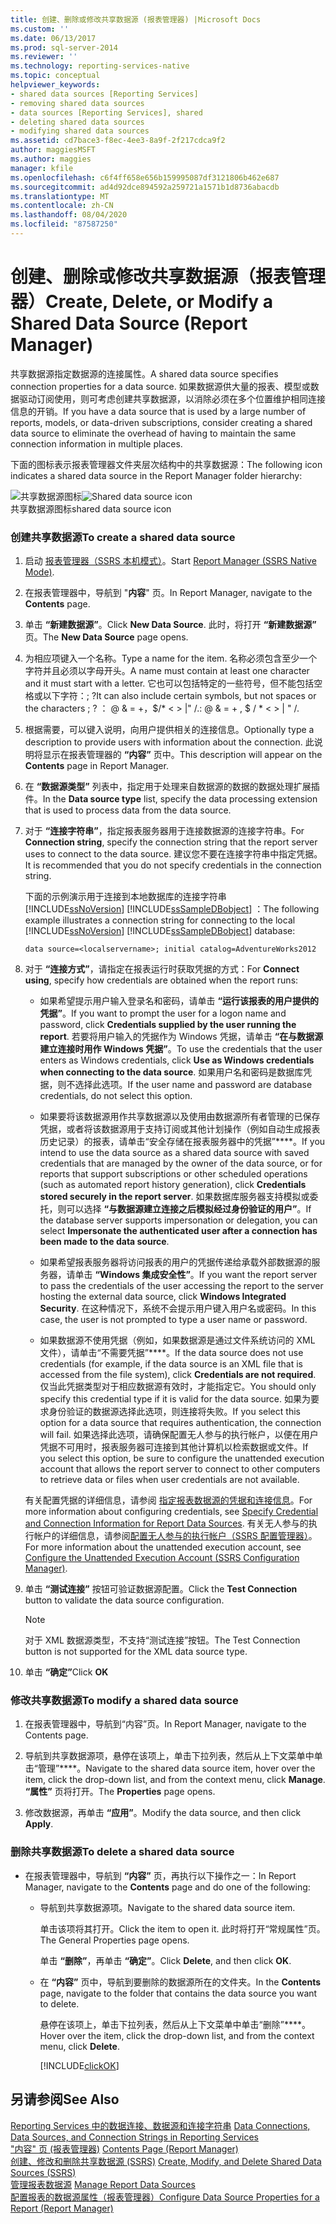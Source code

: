 ```yaml
---
title: 创建、删除或修改共享数据源 (报表管理器) |Microsoft Docs
ms.custom: ''
ms.date: 06/13/2017
ms.prod: sql-server-2014
ms.reviewer: ''
ms.technology: reporting-services-native
ms.topic: conceptual
helpviewer_keywords:
- shared data sources [Reporting Services]
- removing shared data sources
- data sources [Reporting Services], shared
- deleting shared data sources
- modifying shared data sources
ms.assetid: cd7bace3-f8ec-4ee3-8a9f-2f217cdca9f2
author: maggiesMSFT
ms.author: maggies
manager: kfile
ms.openlocfilehash: c6f4ff658e656b159995087df3121806b462e687
ms.sourcegitcommit: ad4d92dce894592a259721a1571b1d8736abacdb
ms.translationtype: MT
ms.contentlocale: zh-CN
ms.lasthandoff: 08/04/2020
ms.locfileid: "87587250"
---
```

# <a name="create-delete-or-modify-a-shared-data-source-report-manager"></a><span data-ttu-id="8feb3-102">创建、删除或修改共享数据源（报表管理器）</span><span class="sxs-lookup"><span data-stu-id="8feb3-102">Create, Delete, or Modify a Shared Data Source (Report Manager)</span></span>
  <span data-ttu-id="8feb3-103">共享数据源指定数据源的连接属性。</span><span class="sxs-lookup"><span data-stu-id="8feb3-103">A shared data source specifies connection properties for a data source.</span></span> <span data-ttu-id="8feb3-104">如果数据源供大量的报表、模型或数据驱动订阅使用，则可考虑创建共享数据源，以消除必须在多个位置维护相同连接信息的开销。</span><span class="sxs-lookup"><span data-stu-id="8feb3-104">If you have a data source that is used by a large number of reports, models, or data-driven subscriptions, consider creating a shared data source to eliminate the overhead of having to maintain the same connection information in multiple places.</span></span>  
  
 <span data-ttu-id="8feb3-105">下面的图标表示报表管理器文件夹层次结构中的共享数据源：</span><span class="sxs-lookup"><span data-stu-id="8feb3-105">The following icon indicates a shared data source in the Report Manager folder hierarchy:</span></span>  
  
 <span data-ttu-id="8feb3-106">![共享数据源图标](media/hlp-16datasource.png "共享数据源图标")</span><span class="sxs-lookup"><span data-stu-id="8feb3-106">![Shared data source icon](media/hlp-16datasource.png "Shared data source icon")</span></span>  
<span data-ttu-id="8feb3-107">共享数据源图标</span><span class="sxs-lookup"><span data-stu-id="8feb3-107">shared data source icon</span></span>  
  
### <a name="to-create-a-shared-data-source"></a><span data-ttu-id="8feb3-108">创建共享数据源</span><span class="sxs-lookup"><span data-stu-id="8feb3-108">To create a shared data source</span></span>  
  
1.  <span data-ttu-id="8feb3-109">启动 [报表管理器（SSRS 本机模式）](../../2014/reporting-services/report-manager-ssrs-native-mode.md)。</span><span class="sxs-lookup"><span data-stu-id="8feb3-109">Start [Report Manager  &#40;SSRS Native Mode&#41;](../../2014/reporting-services/report-manager-ssrs-native-mode.md).</span></span>  
  
2.  <span data-ttu-id="8feb3-110">在报表管理器中，导航到 "**内容**" 页。</span><span class="sxs-lookup"><span data-stu-id="8feb3-110">In Report Manager, navigate to the **Contents** page.</span></span>  
  
3.  <span data-ttu-id="8feb3-111">单击 **“新建数据源”**。</span><span class="sxs-lookup"><span data-stu-id="8feb3-111">Click **New Data Source**.</span></span> <span data-ttu-id="8feb3-112">此时，将打开 **“新建数据源”** 页。</span><span class="sxs-lookup"><span data-stu-id="8feb3-112">The **New Data Source** page opens.</span></span>  
  
4.  <span data-ttu-id="8feb3-113">为相应项键入一个名称。</span><span class="sxs-lookup"><span data-stu-id="8feb3-113">Type a name for the item.</span></span> <span data-ttu-id="8feb3-114">名称必须包含至少一个字符并且必须以字母开头。</span><span class="sxs-lookup"><span data-stu-id="8feb3-114">A name must contain at least one character and it must start with a letter.</span></span> <span data-ttu-id="8feb3-115">它也可以包括特定的一些符号，但不能包括空格或以下字符：; ?</span><span class="sxs-lookup"><span data-stu-id="8feb3-115">It can also include certain symbols, but not spaces or the characters ; ?</span></span> <span data-ttu-id="8feb3-116">： \@ & = +，$/\* \< > |" /.</span><span class="sxs-lookup"><span data-stu-id="8feb3-116">: \@ & = + , $ / \* \< > | " /.</span></span>  
  
5.  <span data-ttu-id="8feb3-117">根据需要，可以键入说明，向用户提供相关的连接信息。</span><span class="sxs-lookup"><span data-stu-id="8feb3-117">Optionally type a description to provide users with information about the connection.</span></span> <span data-ttu-id="8feb3-118">此说明将显示在报表管理器的 **“内容”** 页中。</span><span class="sxs-lookup"><span data-stu-id="8feb3-118">This description will appear on the **Contents** page in Report Manager.</span></span>  
  
6.  <span data-ttu-id="8feb3-119">在 **“数据源类型”** 列表中，指定用于处理来自数据源的数据的数据处理扩展插件。</span><span class="sxs-lookup"><span data-stu-id="8feb3-119">In the **Data source type** list, specify the data processing extension that is used to process data from the data source.</span></span>  
  
7.  <span data-ttu-id="8feb3-120">对于 **“连接字符串”**，指定报表服务器用于连接数据源的连接字符串。</span><span class="sxs-lookup"><span data-stu-id="8feb3-120">For **Connection string**, specify the connection string that the report server uses to connect to the data source.</span></span> <span data-ttu-id="8feb3-121">建议您不要在连接字符串中指定凭据。</span><span class="sxs-lookup"><span data-stu-id="8feb3-121">It is recommended that you do not specify credentials in the connection string.</span></span>  
  
     <span data-ttu-id="8feb3-122">下面的示例演示用于连接到本地数据库的连接字符串 [!INCLUDE[ssNoVersion](../includes/ssnoversion-md.md)] [!INCLUDE[ssSampleDBobject](../includes/sssampledbobject-md.md)] ：</span><span class="sxs-lookup"><span data-stu-id="8feb3-122">The following example illustrates a connection string for connecting to the local [!INCLUDE[ssNoVersion](../includes/ssnoversion-md.md)] [!INCLUDE[ssSampleDBobject](../includes/sssampledbobject-md.md)] database:</span></span>  
  
    ```  
    data source=<localservername>; initial catalog=AdventureWorks2012  
    ```  
  
8.  <span data-ttu-id="8feb3-123">对于 **“连接方式”**，请指定在报表运行时获取凭据的方式：</span><span class="sxs-lookup"><span data-stu-id="8feb3-123">For **Connect using**, specify how credentials are obtained when the report runs:</span></span>  
  
    -   <span data-ttu-id="8feb3-124">如果希望提示用户输入登录名和密码，请单击 **“运行该报表的用户提供的凭据”**。</span><span class="sxs-lookup"><span data-stu-id="8feb3-124">If you want to prompt the user for a logon name and password, click **Credentials supplied by the user running the report**.</span></span> <span data-ttu-id="8feb3-125">若要将用户输入的凭据作为 Windows 凭据，请单击 **“在与数据源建立连接时用作 Windows 凭据”**。</span><span class="sxs-lookup"><span data-stu-id="8feb3-125">To use the credentials that the user enters as Windows credentials, click **Use as Windows credentials when connecting to the data source**.</span></span> <span data-ttu-id="8feb3-126">如果用户名和密码是数据库凭据，则不选择此选项。</span><span class="sxs-lookup"><span data-stu-id="8feb3-126">If the user name and password are database credentials, do not select this option.</span></span>  
  
    -   <span data-ttu-id="8feb3-127">如果要将该数据源用作共享数据源以及使用由数据源所有者管理的已保存凭据，或者将该数据源用于支持订阅或其他计划操作（例如自动生成报表历史记录）的报表，请单击“安全存储在报表服务器中的凭据”\*\*\*\*。</span><span class="sxs-lookup"><span data-stu-id="8feb3-127">If you intend to use the data source as a shared data source with saved credentials that are managed by the owner of the data source, or for reports that support subscriptions or other scheduled operations (such as automated report history generation), click **Credentials stored securely in the report server**.</span></span> <span data-ttu-id="8feb3-128">如果数据库服务器支持模拟或委托，则可以选择 **“与数据源建立连接之后模拟经过身份验证的用户”**。</span><span class="sxs-lookup"><span data-stu-id="8feb3-128">If the database server supports impersonation or delegation, you can select **Impersonate the authenticated user after a connection has been made to the data source**.</span></span>  
  
    -   <span data-ttu-id="8feb3-129">如果希望报表服务器将访问报表的用户的凭据传递给承载外部数据源的服务器，请单击 **“Windows 集成安全性”**。</span><span class="sxs-lookup"><span data-stu-id="8feb3-129">If you want the report server to pass the credentials of the user accessing the report to the server hosting the external data source, click **Windows Integrated Security**.</span></span> <span data-ttu-id="8feb3-130">在这种情况下，系统不会提示用户键入用户名或密码。</span><span class="sxs-lookup"><span data-stu-id="8feb3-130">In this case, the user is not prompted to type a user name or password.</span></span>  
  
    -   <span data-ttu-id="8feb3-131">如果数据源不使用凭据（例如，如果数据源是通过文件系统访问的 XML 文件），请单击“不需要凭据”\*\*\*\*。</span><span class="sxs-lookup"><span data-stu-id="8feb3-131">If the data source does not use credentials (for example, if the data source is an XML file that is accessed from the file system), click **Credentials are not required**.</span></span> <span data-ttu-id="8feb3-132">仅当此凭据类型对于相应数据源有效时，才能指定它。</span><span class="sxs-lookup"><span data-stu-id="8feb3-132">You should only specify this credential type if it is valid for the data source.</span></span> <span data-ttu-id="8feb3-133">如果为要求身份验证的数据源选择此选项，则连接将失败。</span><span class="sxs-lookup"><span data-stu-id="8feb3-133">If you select this option for a data source that requires authentication, the connection will fail.</span></span> <span data-ttu-id="8feb3-134">如果选择此选项，请确保配置无人参与的执行帐户，以便在用户凭据不可用时，报表服务器可连接到其他计算机以检索数据或文件。</span><span class="sxs-lookup"><span data-stu-id="8feb3-134">If you select this option, be sure to configure the unattended execution account that allows the report server to connect to other computers to retrieve data or files when user credentials are not available.</span></span>  
  
     <span data-ttu-id="8feb3-135">有关配置凭据的详细信息，请参阅 [指定报表数据源的凭据和连接信息](report-data/specify-credential-and-connection-information-for-report-data-sources.md)。</span><span class="sxs-lookup"><span data-stu-id="8feb3-135">For more information about configuring credentials, see [Specify Credential and Connection Information for Report Data Sources](report-data/specify-credential-and-connection-information-for-report-data-sources.md).</span></span> <span data-ttu-id="8feb3-136">有关无人参与的执行帐户的详细信息，请参阅[配置无人参与的执行帐户（SSRS 配置管理器）](install-windows/configure-the-unattended-execution-account-ssrs-configuration-manager.md)。</span><span class="sxs-lookup"><span data-stu-id="8feb3-136">For more information about the unattended execution account, see [Configure the Unattended Execution Account &#40;SSRS Configuration Manager&#41;](install-windows/configure-the-unattended-execution-account-ssrs-configuration-manager.md).</span></span>  
  
9. <span data-ttu-id="8feb3-137">单击 **“测试连接”** 按钮可验证数据源配置。</span><span class="sxs-lookup"><span data-stu-id="8feb3-137">Click the **Test Connection** button to validate the data source configuration.</span></span>  
  
    > [!NOTE]  
    >  <span data-ttu-id="8feb3-138">对于 XML 数据源类型，不支持“测试连接”按钮。</span><span class="sxs-lookup"><span data-stu-id="8feb3-138">The Test Connection button is not supported for the XML data source type.</span></span>  
  
10. <span data-ttu-id="8feb3-139">单击 **“确定”**</span><span class="sxs-lookup"><span data-stu-id="8feb3-139">Click **OK**</span></span>  
  
### <a name="to-modify-a-shared-data-source"></a><span data-ttu-id="8feb3-140">修改共享数据源</span><span class="sxs-lookup"><span data-stu-id="8feb3-140">To modify a shared data source</span></span>  
  
1.  <span data-ttu-id="8feb3-141">在报表管理器中，导航到“内容”页。</span><span class="sxs-lookup"><span data-stu-id="8feb3-141">In Report Manager, navigate to the Contents page.</span></span>  
  
2.  <span data-ttu-id="8feb3-142">导航到共享数据源项，悬停在该项上，单击下拉列表，然后从上下文菜单中单击“管理”\*\*\*\*。</span><span class="sxs-lookup"><span data-stu-id="8feb3-142">Navigate to the shared data source item, hover over the item, click the drop-down list, and from the context menu, click **Manage**.</span></span> <span data-ttu-id="8feb3-143">**“属性”** 页将打开。</span><span class="sxs-lookup"><span data-stu-id="8feb3-143">The **Properties** page opens.</span></span>  
  
3.  <span data-ttu-id="8feb3-144">修改数据源，再单击 **“应用”**。</span><span class="sxs-lookup"><span data-stu-id="8feb3-144">Modify the data source, and then click **Apply**.</span></span>  
  
### <a name="to-delete-a-shared-data-source"></a><span data-ttu-id="8feb3-145">删除共享数据源</span><span class="sxs-lookup"><span data-stu-id="8feb3-145">To delete a shared data source</span></span>  
  
-   <span data-ttu-id="8feb3-146">在报表管理器中，导航到 **“内容”** 页，再执行以下操作之一：</span><span class="sxs-lookup"><span data-stu-id="8feb3-146">In Report Manager, navigate to the **Contents** page and do one of the following:</span></span>  
  
    -   <span data-ttu-id="8feb3-147">导航到共享数据源项。</span><span class="sxs-lookup"><span data-stu-id="8feb3-147">Navigate to the shared data source item.</span></span>  
  
         <span data-ttu-id="8feb3-148">单击该项将其打开。</span><span class="sxs-lookup"><span data-stu-id="8feb3-148">Click the item to open it.</span></span> <span data-ttu-id="8feb3-149">此时将打开“常规属性”页。</span><span class="sxs-lookup"><span data-stu-id="8feb3-149">The General Properties page opens.</span></span>  
  
         <span data-ttu-id="8feb3-150">单击 **“删除”**，再单击 **“确定”**。</span><span class="sxs-lookup"><span data-stu-id="8feb3-150">Click **Delete**, and then click **OK**.</span></span>  
  
    -   <span data-ttu-id="8feb3-151">在 **“内容”** 页中，导航到要删除的数据源所在的文件夹。</span><span class="sxs-lookup"><span data-stu-id="8feb3-151">In the **Contents** page, navigate to the folder that contains the data source you want to delete.</span></span>  
  
         <span data-ttu-id="8feb3-152">悬停在该项上，单击下拉列表，然后从上下文菜单中单击“删除”\*\*\*\*。</span><span class="sxs-lookup"><span data-stu-id="8feb3-152">Hover over the item, click the drop-down list, and from the context menu, click **Delete**.</span></span>  
  
         [!INCLUDE[clickOK](../includes/clickok-md.md)]  
  
## <a name="see-also"></a><span data-ttu-id="8feb3-153">另请参阅</span><span class="sxs-lookup"><span data-stu-id="8feb3-153">See Also</span></span>  
 <span data-ttu-id="8feb3-154">[Reporting Services 中的数据连接、数据源和连接字符串](../../2014/reporting-services/data-connections-data-sources-and-connection-strings-in-reporting-services.md) </span><span class="sxs-lookup"><span data-stu-id="8feb3-154">[Data Connections, Data Sources, and Connection Strings in Reporting Services](../../2014/reporting-services/data-connections-data-sources-and-connection-strings-in-reporting-services.md) </span></span>  
 <span data-ttu-id="8feb3-155">["内容" 页 &#40;报表管理器&#41;](../../2014/reporting-services/contents-page-report-manager.md) </span><span class="sxs-lookup"><span data-stu-id="8feb3-155">[Contents Page &#40;Report Manager&#41;](../../2014/reporting-services/contents-page-report-manager.md) </span></span>  
 <span data-ttu-id="8feb3-156">[创建、修改和删除共享数据源 &#40;SSRS&#41;](report-data/create-modify-and-delete-shared-data-sources-ssrs.md) </span><span class="sxs-lookup"><span data-stu-id="8feb3-156">[Create, Modify, and Delete Shared Data Sources &#40;SSRS&#41;](report-data/create-modify-and-delete-shared-data-sources-ssrs.md) </span></span>  
 <span data-ttu-id="8feb3-157">[管理报表数据源](report-data/manage-report-data-sources.md) </span><span class="sxs-lookup"><span data-stu-id="8feb3-157">[Manage Report Data Sources](report-data/manage-report-data-sources.md) </span></span>  
 [<span data-ttu-id="8feb3-158">配置报表的数据源属性（报表管理器）</span><span class="sxs-lookup"><span data-stu-id="8feb3-158">Configure Data Source Properties for a Report  &#40;Report Manager&#41;</span></span>](report-data/configure-data-source-properties-for-a-report-report-manager.md)  
  
  
